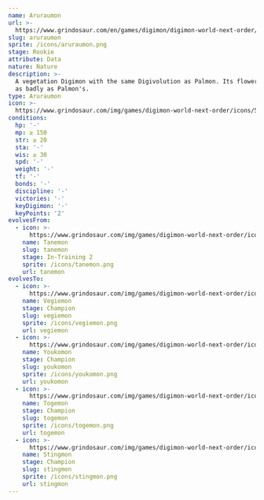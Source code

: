 ```yaml
---
name: Aruraumon
url: >-
  https://www.grindosaur.com/en/games/digimon/digimon-world-next-order/digimon/50-aruraumon
slug: aruraumon
sprite: /icons/aruraumon.png
stage: Rookie
attribute: Data
nature: Nature
description: >-
  A vegetation Digimon with the same Digivolution as Palmon. Its flowers stink
  as badly as Palmon's.
type: Aruraumon
icon: >-
  https://www.grindosaur.com/img/games/digimon-world-next-order/icons/50-aruraumon-icon.png
conditions:
  hp: '-'
  mp: ≥ 150
  str: ≥ 20
  sta: '-'
  wis: ≥ 30
  spd: '-'
  weight: '-'
  tf: '-'
  bonds: '-'
  discipline: '-'
  victories: '-'
  keyDigimon: '-'
  keyPoints: '2'
evolvesFrom:
  - icon: >-
      https://www.grindosaur.com/img/games/digimon-world-next-order/icons/16-tanemon-icon-small.png
    name: Tanemon
    slug: tanemon
    stage: In-Training 2
    sprite: /icons/tanemon.png
    url: tanemon
evolvesTo:
  - icon: >-
      https://www.grindosaur.com/img/games/digimon-world-next-order/icons/81-vegiemon-icon-small.png
    name: Vegiemon
    stage: Champion
    slug: vegiemon
    sprite: /icons/vegiemon.png
    url: vegiemon
  - icon: >-
      https://www.grindosaur.com/img/games/digimon-world-next-order/icons/97-youkomon-icon-small.png
    name: Youkomon
    stage: Champion
    slug: youkomon
    sprite: /icons/youkomon.png
    url: youkomon
  - icon: >-
      https://www.grindosaur.com/img/games/digimon-world-next-order/icons/65-togemon-icon-small.png
    name: Togemon
    stage: Champion
    slug: togemon
    sprite: /icons/togemon.png
    url: togemon
  - icon: >-
      https://www.grindosaur.com/img/games/digimon-world-next-order/icons/68-stingmon-icon-small.png
    name: Stingmon
    stage: Champion
    slug: stingmon
    sprite: /icons/stingmon.png
    url: stingmon
---
```


